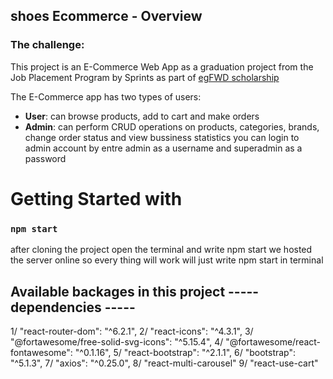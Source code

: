 ## shoes Ecommerce - Overview

### The challenge:
This project is an E-Commerce Web App as a graduation project from the Job Placement Program by Sprints as part of [egFWD scholarship](https://egfwd.com/)

The E-Commerce app has two types of users:

- **User**: can browse products, add to cart and make orders
- **Admin**: can perform CRUD operations on products, categories, brands, change order status and view bussiness statistics
you can login to admin account by entre admin as a username and superadmin as a password 


# Getting Started with 


### `npm start`
after cloning the project open the terminal and write npm start 
we hosted the server online so every thing will work will just write npm start in terminal 

## Available backages in this project -----dependencies -----

1/  "react-router-dom": "^6.2.1", 
2/  "react-icons": "^4.3.1",
3/  "@fortawesome/free-solid-svg-icons": "^5.15.4",
4/  "@fortawesome/react-fontawesome": "^0.1.16",
5/   "react-bootstrap": "^2.1.1",
6/   "bootstrap": "^5.1.3",
7/   "axios": "^0.25.0",
8/   "react-multi-carousel"
9/   "react-use-cart"

